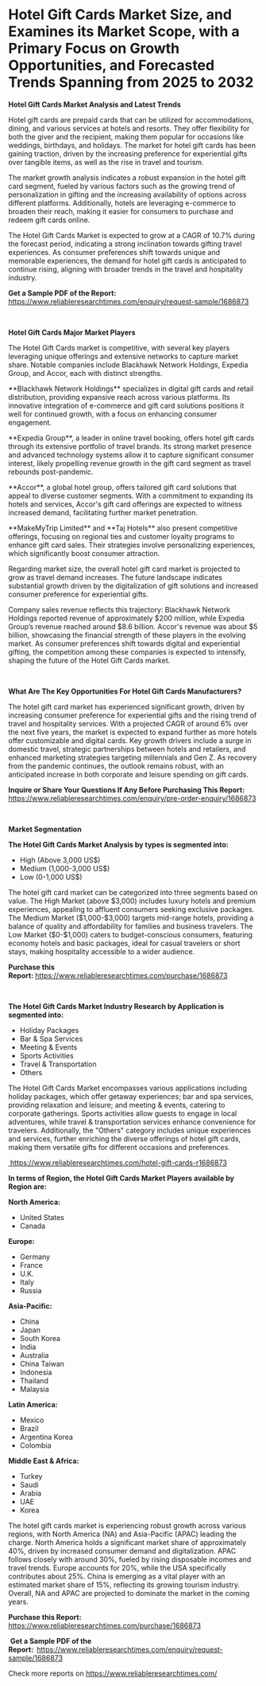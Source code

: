 <p><h1>Hotel Gift Cards Market Size, and Examines its Market Scope, with a Primary Focus on Growth Opportunities, and Forecasted Trends Spanning from 2025 to 2032</h1></p><p><strong>Hotel Gift Cards Market Analysis and Latest Trends</strong></p>
<p><p>Hotel gift cards are prepaid cards that can be utilized for accommodations, dining, and various services at hotels and resorts. They offer flexibility for both the giver and the recipient, making them popular for occasions like weddings, birthdays, and holidays. The market for hotel gift cards has been gaining traction, driven by the increasing preference for experiential gifts over tangible items, as well as the rise in travel and tourism.</p><p>The market growth analysis indicates a robust expansion in the hotel gift card segment, fueled by various factors such as the growing trend of personalization in gifting and the increasing availability of options across different platforms. Additionally, hotels are leveraging e-commerce to broaden their reach, making it easier for consumers to purchase and redeem gift cards online.</p><p>The Hotel Gift Cards Market is expected to grow at a CAGR of 10.7% during the forecast period, indicating a strong inclination towards gifting travel experiences. As consumer preferences shift towards unique and memorable experiences, the demand for hotel gift cards is anticipated to continue rising, aligning with broader trends in the travel and hospitality industry.</p></p>
<p><strong>Get a Sample PDF of the Report:&nbsp;</strong> <a href="https://www.reliableresearchtimes.com/enquiry/request-sample/1686873?utm_campaign=3492&utm_medium=2&utm_source=Github&utm_content=ia&utm_term=26032025&utm_id=hotel-gift-cards">https://www.reliableresearchtimes.com/enquiry/request-sample/1686873</a></p>
<p>&nbsp;</p>
<p><strong>Hotel Gift Cards Major Market Players</strong></p>
<p><p>The Hotel Gift Cards market is competitive, with several key players leveraging unique offerings and extensive networks to capture market share. Notable companies include Blackhawk Network Holdings, Expedia Group, and Accor, each with distinct strengths.</p><p>**Blackhawk Network Holdings** specializes in digital gift cards and retail distribution, providing expansive reach across various platforms. Its innovative integration of e-commerce and gift card solutions positions it well for continued growth, with a focus on enhancing consumer engagement.</p><p>**Expedia Group**, a leader in online travel booking, offers hotel gift cards through its extensive portfolio of travel brands. Its strong market presence and advanced technology systems allow it to capture significant consumer interest, likely propelling revenue growth in the gift card segment as travel rebounds post-pandemic.</p><p>**Accor**, a global hotel group, offers tailored gift card solutions that appeal to diverse customer segments. With a commitment to expanding its hotels and services, Accor's gift card offerings are expected to witness increased demand, facilitating further market penetration.</p><p>**MakeMyTrip Limited** and **Taj Hotels** also present competitive offerings, focusing on regional ties and customer loyalty programs to enhance gift card sales. Their strategies involve personalizing experiences, which significantly boost consumer attraction.</p><p>Regarding market size, the overall hotel gift card market is projected to grow as travel demand increases. The future landscape indicates substantial growth driven by the digitalization of gift solutions and increased consumer preference for experiential gifts. </p><p>Company sales revenue reflects this trajectory: Blackhawk Network Holdings reported revenue of approximately $200 million, while Expedia Group’s revenue reached around $8.6 billion. Accor's revenue was about $5 billion, showcasing the financial strength of these players in the evolving market. As consumer preferences shift towards digital and experiential gifting, the competition among these companies is expected to intensify, shaping the future of the Hotel Gift Cards market.</p></p>
<p>&nbsp;</p>
<p><strong>What Are The Key Opportunities For Hotel Gift Cards Manufacturers?</strong></p>
<p><p>The hotel gift card market has experienced significant growth, driven by increasing consumer preference for experiential gifts and the rising trend of travel and hospitality services. With a projected CAGR of around 6% over the next five years, the market is expected to expand further as more hotels offer customizable and digital cards. Key growth drivers include a surge in domestic travel, strategic partnerships between hotels and retailers, and enhanced marketing strategies targeting millennials and Gen Z. As recovery from the pandemic continues, the outlook remains robust, with an anticipated increase in both corporate and leisure spending on gift cards.</p></p>
<p><strong>Inquire or Share Your Questions If Any Before Purchasing This Report:</strong> <a href="https://www.reliableresearchtimes.com/enquiry/pre-order-enquiry/1686873?utm_campaign=3492&utm_medium=2&utm_source=Github&utm_content=ia&utm_term=26032025&utm_id=hotel-gift-cards">https://www.reliableresearchtimes.com/enquiry/pre-order-enquiry/1686873</a></p>
<p>&nbsp;</p>
<p><strong>Market Segmentation</strong></p>
<p><strong>The Hotel Gift Cards Market Analysis by types is segmented into:</strong></p>
<p><ul><li>High (Above 3,000 US$)</li><li>Medium (1,000-3,000 US$)</li><li>Low (0-1,000 US$)</li></ul></p>
<p><p>The hotel gift card market can be categorized into three segments based on value. The High Market (above $3,000) includes luxury hotels and premium experiences, appealing to affluent consumers seeking exclusive packages. The Medium Market ($1,000-$3,000) targets mid-range hotels, providing a balance of quality and affordability for families and business travelers. The Low Market ($0-$1,000) caters to budget-conscious consumers, featuring economy hotels and basic packages, ideal for casual travelers or short stays, making hospitality accessible to a wider audience.</p></p>
<p><strong>Purchase this Report:&nbsp;</strong><a href="https://www.reliableresearchtimes.com/purchase/1686873?utm_campaign=3492&utm_medium=2&utm_source=Github&utm_content=ia&utm_term=26032025&utm_id=hotel-gift-cards">https://www.reliableresearchtimes.com/purchase/1686873</a></p>
<p>&nbsp;</p>
<p><strong>The Hotel Gift Cards Market Industry Research by Application is segmented into:</strong></p>
<p><ul><li>Holiday Packages</li><li>Bar & Spa Services</li><li>Meeting & Events</li><li>Sports Activities</li><li>Travel & Transportation</li><li>Others</li></ul></p>
<p><p>The Hotel Gift Cards Market encompasses various applications including holiday packages, which offer getaway experiences; bar and spa services, providing relaxation and leisure; and meeting & events, catering to corporate gatherings. Sports activities allow guests to engage in local adventures, while travel & transportation services enhance convenience for travelers. Additionally, the "Others" category includes unique experiences and services, further enriching the diverse offerings of hotel gift cards, making them versatile gifts for different occasions and preferences.</p></p>
<p><a href="https://www.reliableresearchtimes.com/hotel-gift-cards-r1686873?utm_campaign=3492&utm_medium=2&utm_source=Github&utm_content=ia&utm_term=26032025&utm_id=hotel-gift-cards">&nbsp;https://www.reliableresearchtimes.com/hotel-gift-cards-r1686873</a></p>
<p><strong>In terms of Region, the Hotel Gift Cards Market Players available by Region are:</strong></p>
<p>
    <p> <strong> North America: </strong>
        <ul>
            <li>United States</li>
            <li>Canada</li>
        </ul>
        </p> 
    <p> <strong> Europe: </strong>
        <ul>
            <li>Germany</li>
            <li>France</li>
            <li>U.K.</li>
            <li>Italy</li>
            <li>Russia</li>
        </ul>
        </p> 
    <p> <strong> Asia-Pacific: </strong>
        <ul>
            <li>China</li>
            <li>Japan</li>
            <li>South Korea</li>
            <li>India</li>
            <li>Australia</li>
            <li>China Taiwan</li>
            <li>Indonesia</li>
            <li>Thailand</li>
            <li>Malaysia</li>
        </ul>
        </p> 
    <p> <strong> Latin America: </strong>
        <ul>
            <li>Mexico</li>
            <li>Brazil</li>
            <li>Argentina Korea</li>
            <li>Colombia</li>
        </ul>
        </p> 
    <p> <strong> Middle East & Africa: </strong>
        <ul>
            <li>Turkey</li>
            <li>Saudi</li>
            <li>Arabia</li>
            <li>UAE</li>
            <li>Korea</li>
        </ul>
    </p>
    </p>
<p><p>The hotel gift cards market is experiencing robust growth across various regions, with North America (NA) and Asia-Pacific (APAC) leading the charge. North America holds a significant market share of approximately 40%, driven by increased consumer demand and digitalization. APAC follows closely with around 30%, fueled by rising disposable incomes and travel trends. Europe accounts for 20%, while the USA specifically contributes about 25%. China is emerging as a vital player with an estimated market share of 15%, reflecting its growing tourism industry. Overall, NA and APAC are projected to dominate the market in the coming years.</p></p>
<p><strong>Purchase this Report: </strong><a href="https://www.reliableresearchtimes.com/purchase/1686873?utm_campaign=3492&utm_medium=2&utm_source=Github&utm_content=ia&utm_term=26032025&utm_id=hotel-gift-cards">https://www.reliableresearchtimes.com/purchase/1686873</a></p>
<p>&nbsp;<strong>Get a Sample PDF of the Report:&nbsp;&nbsp;</strong><a href="https://www.reliableresearchtimes.com/enquiry/request-sample/1686873?utm_campaign=3492&utm_medium=2&utm_source=Github&utm_content=ia&utm_term=26032025&utm_id=hotel-gift-cards">https://www.reliableresearchtimes.com/enquiry/request-sample/1686873</a></p>
<p><strong></strong></p>
<p>Check more reports on <a href="https://www.reliableresearchtimes.com/?utm_campaign=3492&utm_medium=2&utm_source=Github&utm_content=ia&utm_term=26032025&utm_id=hotel-gift-cards">https://www.reliableresearchtimes.com/</a></p>